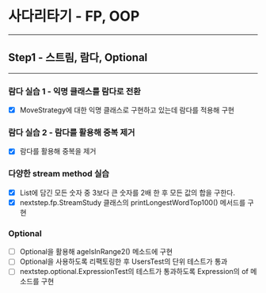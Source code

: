 # 사다리타기 - FP, OOP

---

## Step1 - 스트림, 람다, Optional

---

### 람다 실습 1 - 익명 클래스를 람다로 전환
- [X] MoveStrategy에 대한 익명 클래스로 구현하고 있는데 람다를 적용해 구현

### 람다 실습 2 - 람다를 활용해 중복 제거
- [X] 람다를 활용해 중복을 제거

### 다양한 stream method 실습
- [X] List에 담긴 모든 숫자 중 3보다 큰 숫자를 2배 한 후 모든 값의 합을 구한다.
- [X] nextstep.fp.StreamStudy 클래스의 printLongestWordTop100() 메서드를 구현

### Optional
- [ ] Optional을 활용해 ageIsInRange2() 메소드에 구현
- [ ] Optional을 사용하도록 리팩토링한 후 UsersTest의 단위 테스트가 통과
- [ ] nextstep.optional.ExpressionTest의 테스트가 통과하도록 Expression의 of 메소드를 구현

